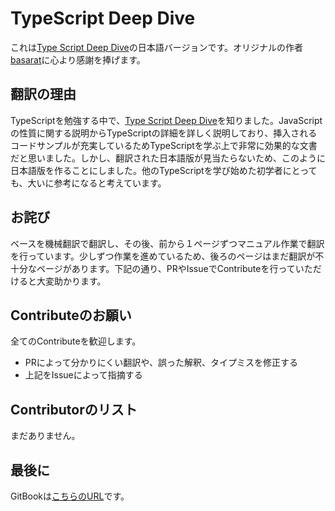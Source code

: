 # TypeScript Deep Dive
これは[Type Script Deep Dive](https://github.com/basarat/typescript-book/)の日本語バージョンです。オリジナルの作者[basarat](https://github.com/basarat)に心より感謝を捧げます。

## 翻訳の理由
TypeScriptを勉強する中で、[Type Script Deep Dive](https://github.com/basarat/typescript-book/)を知りました。JavaScriptの性質に関する説明からTypeScriptの詳細を詳しく説明しており、挿入されるコードサンプルが充実しているためTypeScriptを学ぶ上で非常に効果的な文書だと思いました。しかし、翻訳された日本語版が見当たらないため、このように日本語版を作ることにしました。他のTypeScriptを学び始めた初学者にとっても、大いに参考になると考えています。

## お詫び
ベースを機械翻訳で翻訳し、その後、前から１ページずつマニュアル作業で翻訳を行っています。少しずつ作業を進めているため、後ろのページはまだ翻訳が不十分なページがあります。下記の通り、PRやIssueでContributeを行っていただけると大変助かります。

## Contributeのお願い
全てのContributeを歓迎します。
- PRによって分かりにくい翻訳や、誤った解釈、タイプミスを修正する
- 上記をIssueによって指摘する

## Contributorのリスト
まだありません。

## 最後に
GitBookは[こちらのURL](https://typescript-jp.gitbook.io/deep-dive/getting-started)です。
